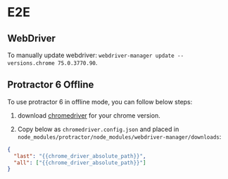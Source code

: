 # E2E

## WebDriver

To manually update webdriver: `webdriver-manager update --versions.chrome 75.0.3770.90`.

## Protractor 6 Offline

To use protractor 6 in offline mode, you can follow below steps:

1. download [chromedriver](http://chromedriver.chromium.org/downloads) for your chrome version.

2. Copy below as `chromedriver.config.json` and placed in `node_modules/protractor/node_modules/webdriver-manager/downloads`:

```json
{
  "last": "{{chrome_driver_absolute_path}}",
  "all": ["{{chrome_driver_absolute_path}}"]
}
```
